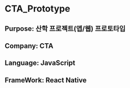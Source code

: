 # CTA_Prototype

## Purpose:   산학 프로젝트(앱/웹) 프로토타입
## Company:   CTA
## Language:  JavaScript
## FrameWork:  React Native
